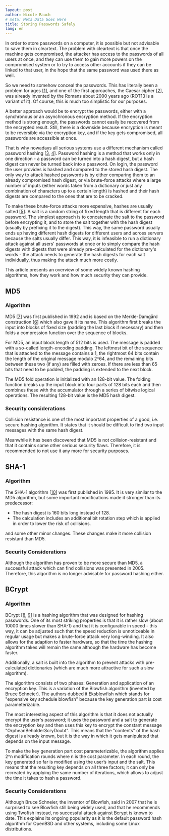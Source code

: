 ```yaml
---
layout: post
author: Nicole Rauch
# meta: Meta Data Goes Here
title: Storing Passwords Safely
lang: en
---
```


In order to store passwords on a computer, it is possible but not advisable to save them in cleartext. The problem with cleartext is that once the machine gets compromised, the attacker has access to the passwords of all users at once, and they can use them to gain more powers on the compromised system or to try to access other accounts if they can be linked to that user, in the hope that the same password was used there as well.


So we need to somehow conceal the passwords. This has literally been a problem for ages [[1][1]], and one of the first approaches, the Caesar cipher [[2][2]], was already invented by the Romans about 2000 years ago (ROT13 is a variant of it). Of course, this is much too simplistic for our purposes.


A better approach would be to encrypt the passwords, either with a synchronous or an asynchronous encryption method. If the encryption method is strong enough, the passwords cannot easily be recovered from the encrypted result. Still, there is a downside because encryption is meant to be reversible via the encryption key, and if the key gets compromised, all passwords are accessible at once.


That is why nowadays all serious systems use a different mechanism called password hashing [[3][3], [4][4]]. Password hashing is a method that works only in one direction - a password can be turned into a hash digest, but a hash digest can never be turned back into a password. On login, the password the user provides is hashed and compared to the stored hash digest. The only way to attack hashed passwords is by either comparing them to an already compromised hash digest, or via brute-force attacks where a large number of inputs (either words taken from a dictionary or just any combination of characters up to a certain length) is hashed and their hash digests are compared to the ones that are to be cracked.


To make these brute-force attacks more expensive, hashes are usually salted [[5][5]]. A salt is a random string of fixed length that is different for each password. The simplest approach is to concatenate the salt to the password before encrypting it, and to store the salt together with the hash digest (usually by prefixing it to the digest). This way, the same password usually ends up having different hash digests for different users and across servers because the salts usually differ. This way, it is infeasible to run a dictionary attack against all users' passwords at once or to simply compare the hash digests with digests that were already pre-calculated for the dictionary's words - the attack needs to generate the hash digests for each salt individually, thus making the attack much more costly.


This article presents an overview of some widely known hashing algorithms, how they work and how much security they can provide.

## MD5
### Algorithm

MD5 [[7][7]] was first published in 1992 and is based on the Merkle-Damgård construction [[6][6]] which also gave it its name. This algorithm first breaks the input into blocks of fixed size (padding the last block if necessary) and then folds a compression function over the sequence of blocks.

For MD5, an input block length of 512 bits is used. The message is padded with a so-called length-encoding padding. The leftmost bit of the sequence that is attached to the message contains a 1, the rightmost 64 bits contain the length of the original message modulo 2^64, and the remaining bits between these two (if any) are filled with zeroes. If there are less than 65 bits that need to be padded, the padding is extended to the next block.

The MD5 fold operation is initialized with an 128-bit value. The folding function breaks up the input block into four parts of 128 bits each and then combines these with the accumulator through a series of bitwise logical operations. The resulting 128-bit value is the MD5 hash digest.

### Security considerations

Collision resistance is one of the most important properties of a good, i.e. secure hashing algorithm. It states that it should be difficult to find two input messages with the same hash digest.

Meanwhile it has been discovered that MD5 is not collision-resistant and that it contains some other serious security flaws. Therefore, it is recommended to not use it any more for security purposes.

## SHA-1
### Algorithm

The SHA-1 algorithm [[10][10]] was first published in 1995. It is very similar to the MD5 algorithm, but some important modifications made it stronger than its predecessor:

   * The hash digest is 160 bits long instead of 128.
   * The calculation includes an additional bit rotation step which is applied in order to lower the risk of collisions.

and some other minor changes. These changes make it more collision resistant than MD5.

### Security Considerations

Although the algorithm has proven to be more secure than MD5, a successful attack which can find collisions was presented in 2005. Therefore, this algorithm is no longer advisable for password hashing either.

## BCrypt
### Algorithm

BCrypt [[8][8], [9][9]] is a hashing algorithm that was designed for hashing passwords. One of its most striking properties is that it is rather slow (about 10000 times slower than SHA-1) and that it is configurable in speed - this way, it can be adjusted such that the speed reduction is unnoticeable in regular usage but makes a brute-force attack very long-winding. It also allows for the adaption to faster hardware, so that the time the hashing algorithm takes will remain the same although the hardware has become faster.

Additionally, a salt is built into the algorithm to prevent attacks with pre-calculated dictionaries (which are much more attractive for such a slow algorithm).

The algorithm consists of two phases: Generation and application of an encryption key. This is a variation of the Blowfish algorithm (invented by Bruce Schneier). The authors dubbed it Eksblowfish which stands for "expensive key schedule blowfish" because the key generation part is cost parameterizable.

The most interesting aspect of this algorithm is that it does not actually encrypt the user's password; it uses the password and a salt to generate the encryption key and then uses this key to encrypt the constant message "OrpheanBeholderScryDoubt". This means that the "contents" of the hash digest is already known, but it is the way in which it gets manipulated that depends on the input message.

To make the key generation part cost parameterizable, the algorithm applies 2^n modification rounds where n is the cost parameter. In each round, the key generated so far is modified using the user’s input and the salt. This means that the resulting key depends on all three factors; it can only be recreated by applying the same number of iterations, which allows to adjust the time it takes to hash a password.

### Security Considerations

Although Bruce Schneier, the inventor of Blowfish, said in 2007 that he is surprised to see Blowfish still being widely used, and that he recommends using Twofish instead, no successful attack against Bcrypt is known to date. This explains its ongoing popularity as it is the default password hash algorithm for OpenBSD and other systems, including some Linux distributions.


[1]: https://en.wikipedia.org/wiki/History_of_cryptography
[2]: https://en.wikipedia.org/wiki/Caesar_cipher
[3]: http://security.blogoverflow.com/2011/11/why-passwords-should-be-hashed/
[4]: https://en.wikipedia.org/wiki/Cryptographic_hash_function
[5]: https://en.wikipedia.org/wiki/Salt_(cryptography)
[6]: https://en.wikipedia.org/wiki/Merkle%E2%80%93Damg%C3%A5rd_construction
[7]: https://en.wikipedia.org/wiki/MD5
[8]: http://dustwell.com/how-to-handle-passwords-bcrypt.html
[9]: http://www.openbsd.org/papers/bcrypt-paper.ps
[10]: https://en.wikipedia.org/wiki/SHA-1
